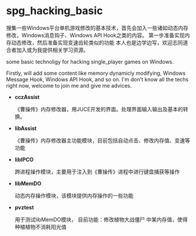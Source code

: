 spg_hacking_basic
=================
搜集一些Windows平台单机游戏修改的基本技术，首先会加入一些诸如动态内存修改，Windows消息钩子、Windows API Hook之类的内容。
第一步准备实现内存动态修改，然后准备实现变速齿轮类似的功能
本人也是边学边写，欢迎志同道合者加入或为我提供相关学习资源。

some basic technoligy for hacking single_player games on Windows.

Firstly, will add some content like memory dynamicly modifying, Windows Message Hook, Windows API Hook, and so on.
I'm don't know all the techs right now, welcome to join me and give me advices.

* **cczAssist**

  《曹操传》内存修改器，用JUCE开发的界面。处理界面输入输出及基本的转换。

* **libAssist**
 
  《曹操传》内存修改器主功能模块，目前包括自动点击、修改内存值、变速等功能

* **libIPCO**

    跨进程操作模块，主要用于注入到《曹操传》进程中进行键盘捕获等操作

* **libMemDO**

    动态内存操作模块，该模块提供内存操作的一些功能

* **pvztest**
   
    用于测试libMemDO模块， 目前功能：修改植物大战僵尸 中某内存值，使得种植植物不消耗阳光值
